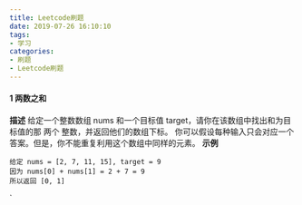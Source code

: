 ```yaml
---
title: Leetcode刷题
date: 2019-07-26 16:10:10
tags: 
- 学习
categories: 
- 刷题
- Leetcode刷题
---
```

#### 1 两数之和
**描述**
给定一个整数数组 nums 和一个目标值 target，请你在该数组中找出和为目标值的那 两个 整数，并返回他们的数组下标。
你可以假设每种输入只会对应一个答案。但是，你不能重复利用这个数组中同样的元素。
**示例**
```
给定 nums = [2, 7, 11, 15], target = 9
因为 nums[0] + nums[1] = 2 + 7 = 9
所以返回 [0, 1]
```
`